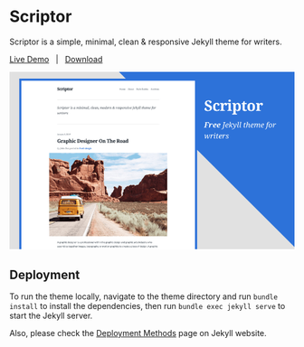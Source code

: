 # Scriptor

Scriptor is a simple, minimal, clean & responsive Jekyll theme for writers.

[Live Demo](https://scriptor-jekyll.netlify.com/) &nbsp; | &nbsp; [Download](https://github.com/JustGoodThemes/Scriptor-Jekyll-Theme/archive/master.zip) &nbsp;

![Scriptor-Jekyll-Theme](assets/images/scriptor-jekyll.png)

## Deployment

To run the theme locally, navigate to the theme directory and run `bundle install` to install the dependencies, then run `bundle exec jekyll serve` to start the Jekyll server.

Also, please check the [Deployment Methods](https://jekyllrb.com/docs/deployment-methods/) page on Jekyll website.
